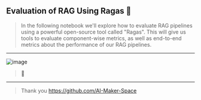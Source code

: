 ## Evaluation of RAG Using Ragas 📖
> In the following notebook we'll explore how to evaluate RAG pipelines using a powerful open-source tool called "Ragas".
> This will give us tools to evaluate component-wise metrics, as well as end-to-end metrics about the performance of our RAG pipelines.
-----
![image]("https://github.com/katgaw/llm_week4_day2/blob/main/screenshot.jpg")
> 💯
----- 
> Thank you https://github.com/AI-Maker-Space
